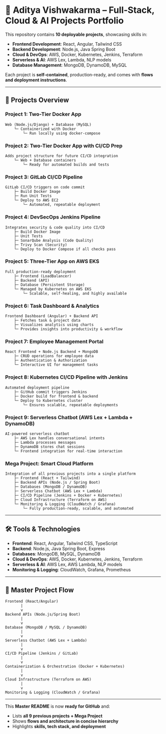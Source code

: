 # 🌟 Aditya Vishwakarma – Full-Stack, Cloud & AI Projects Portfolio

This repository contains **10 deployable projects**, showcasing skills in:

* **Frontend Development**: React, Angular, Tailwind CSS
* **Backend Development**: Node.js, Java Spring Boot
* **Cloud & DevOps**: AWS, Docker, Kubernetes, Jenkins, Terraform
* **Serverless & AI**: AWS Lex, Lambda, NLP models
* **Database Management**: MongoDB, DynamoDB, MySQL

Each project is **self-contained**, production-ready, and comes with **flows and deployment instructions**.

---

## 📂 Projects Overview

### **Project 1: Two-Tier Docker App**

```
Web (Node.js/Django) + Database (MySQL)
    └─ Containerized with Docker
        └─ Run locally using docker-compose
```

### **Project 2: Two-Tier Docker App with CI/CD Prep**

```
Adds project structure for future CI/CD integration
    └─ Web + Database containers
        └─ Ready for automated builds and tests
```

### **Project 3: GitLab CI/CD Pipeline**

```
GitLab CI/CD triggers on code commit
    ├─ Build Docker Image
    ├─ Run Unit Tests
    └─ Deploy to AWS EC2
        └─ Automated, repeatable deployment
```

### **Project 4: DevSecOps Jenkins Pipeline**

```
Integrates security & code quality into CI/CD
    ├─ Build Docker Image
    ├─ Unit Tests
    ├─ SonarQube Analysis (Code Quality)
    ├─ Trivy Scan (Security)
    └─ Deploy to Docker Compose if all checks pass
```

### **Project 5: Three-Tier App on AWS EKS**

```
Full production-ready deployment
    ├─ Frontend (LoadBalancer)
    ├─ Backend (API)
    ├─ Database (Persistent Storage)
    └─ Managed by Kubernetes on AWS EKS
        └─ Scalable, self-healing, and highly available
```

### **Project 6: Task Dashboard & Analytics**

```
Frontend Dashboard (Angular) + Backend API
    ├─ Fetches task & project data
    ├─ Visualizes analytics using charts
    └─ Provides insights into productivity & workflow
```

### **Project 7: Employee Management Portal**

```
React Frontend + Node.js Backend + MongoDB
    ├─ CRUD operations for employee data
    ├─ Authentication & Authorization
    └─ Interactive UI for management tasks
```

### **Project 8: Kubernetes CI/CD Pipeline with Jenkins**

```
Automated deployment pipeline
    ├─ GitHub commit triggers Jenkins
    ├─ Docker build for frontend & backend
    └─ Deploy to Kubernetes cluster
        └─ Ensures scalable, repeatable deployments
```

### **Project 9: Serverless Chatbot (AWS Lex + Lambda + DynamoDB)**

```
AI-powered serverless chatbot
    ├─ AWS Lex handles conversational intents
    ├─ Lambda processes messages
    ├─ DynamoDB stores chat sessions
    └─ Frontend integration for real-time interaction
```

### **Mega Project: Smart Cloud Platform**

```
Integration of all previous projects into a single platform
    ├─ Frontend (React + Tailwind)
    ├─ Backend APIs (Node.js / Spring Boot)
    ├─ Databases (MongoDB / DynamoDB)
    ├─ Serverless Chatbot (AWS Lex + Lambda)
    ├─ CI/CD Pipeline (Jenkins + Docker + Kubernetes)
    ├─ Cloud Infrastructure (Terraform on AWS)
    └─ Monitoring & Logging (CloudWatch / Grafana)
        └─ Fully production-ready, scalable, and automated
```

---

## 🛠️ Tools & Technologies

* **Frontend**: React, Angular, Tailwind CSS, TypeScript
* **Backend**: Node.js, Java Spring Boot, Express
* **Databases**: MongoDB, MySQL, DynamoDB
* **Cloud & DevOps**: AWS, Docker, Kubernetes, Jenkins, Terraform
* **Serverless & AI**: AWS Lex, AWS Lambda, NLP models
* **Monitoring & Logging**: CloudWatch, Grafana, Prometheus

---

## 🔄 Master Project Flow

```
Frontend (React/Angular)
       |
       v
Backend APIs (Node.js/Spring Boot)
       |
       v
Database (MongoDB / MySQL / DynamoDB)
       |
       v
Serverless Chatbot (AWS Lex + Lambda)
       |
       v
CI/CD Pipeline (Jenkins / GitLab)
       |
       v
Containerization & Orchestration (Docker + Kubernetes)
       |
       v
Cloud Infrastructure (Terraform on AWS)
       |
       v
Monitoring & Logging (CloudWatch / Grafana)
```

---

This **Master README** is now **ready for GitHub** and:

* Lists **all 9 previous projects + Mega Project**
* Shows **flows and architecture in concise hierarchy**
* Highlights **skills, tech stack, and deployment**

